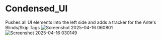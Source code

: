 # Condensed_UI

Pushes all UI elements into the left side and adds a tracker for the Ante's Blinds/Skip Tags
![Screenshot 2025-04-16 060801](https://github.com/user-attachments/assets/160da2e2-a2d1-46ac-ae68-79a8836274d0)
![Screenshot 2025-04-16 030149](https://github.com/user-attachments/assets/e1fa7e78-c516-4f00-9116-f421ede5ee10)
